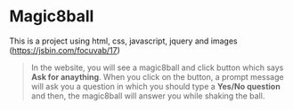 # Magic8ball

This is a project using html, css, javascript, jquery and images
(https://jsbin.com/focuvab/17)

>In the website, you will see a magic8ball and click button which says **Ask for anaything**. When you click on the button, a prompt message will ask you a question in which you should type a **Yes/No question** and then, the magic8ball will answer you while shaking the ball. 

